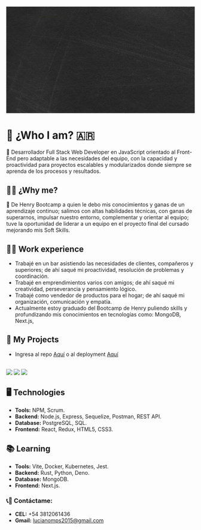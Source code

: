 ![huge](./img/GitPortada.gif)

# :boy: ¿Who I am? :argentina:
:large_orange_diamond: Desarrollador Full Stack Web Developer en JavaScript orientado al Front-End pero adaptable a las necesidades del equipo, con la capacidad y proactividad para proyectos escalables y modularizados donde siempre se aprenda de los procesos y resultados.

## :man_student: ¿Why me?
:large_blue_diamond: De Henry Bootcamp a quien le debo mis conocimientos y ganas de un aprendizaje continuo; salimos con altas habilidades técnicas, con ganas de superarnos, impulsar nuestro entorno, complementar y orientar al equipo; tuve la oportunidad de liderar a un equipo en el proyecto final del cursado mejorando mis Soft Skills.

## :running_man: Work experience
- Trabajé en un bar asistiendo las necesidades de clientes, compañeros y superiores; de ahí saqué mi proactividad, resolución de problemas y coordinación.
- Trabajé en emprendimientos varios con amigos; de ahí saqué mi creatividad, perseverancia y pensamiento lógico.
- Trabajé como vendedor de productos para el hogar; de ahí saqué mi organización, comunicación y empatía.
- Actualmente estoy graduado del Bootcamp de Henry puliendo skills y profundizando mis conocimientos en tecnologías como: MongoDB, Next.js, 

## :rocket: My Projects
- Ingresa al repo [Aquí](https://github.com/Luciano-plaza/Your-Job) o al deployment [Aquí](http://your-job-seven.vercel.app)
<br/>
<div style={display:flex}>
<img height='130' src='./Images/imagePF1.jpeg'>
<img height='130' src='./Images/imagePF6.jpeg'>
<img height='130' src='./Images/imagePF7.jpeg'>
</div>
  
## :desktop_computer: Technologies
- __Tools:__ NPM, Scrum.
- __Backend:__ Node.js, Express, Sequelize, Postman, REST API.
- __Database:__ PostgreSQL, SQL.
- __Frontend:__ React, Redux, HTML5, CSS3.

## :books: Learning
- __Tools:__ Vite, Docker, Kubernetes, Jest.
- __Backend:__ Rust, Python, Deno.
- __Database:__ MongoDB.
- __Frontend:__ Next.js.


### :telephone_receiver::email: __Contáctame:__
- __CEL:__ +54 3812061436
- __Gmail:__ lucianomps2015@gmail.com